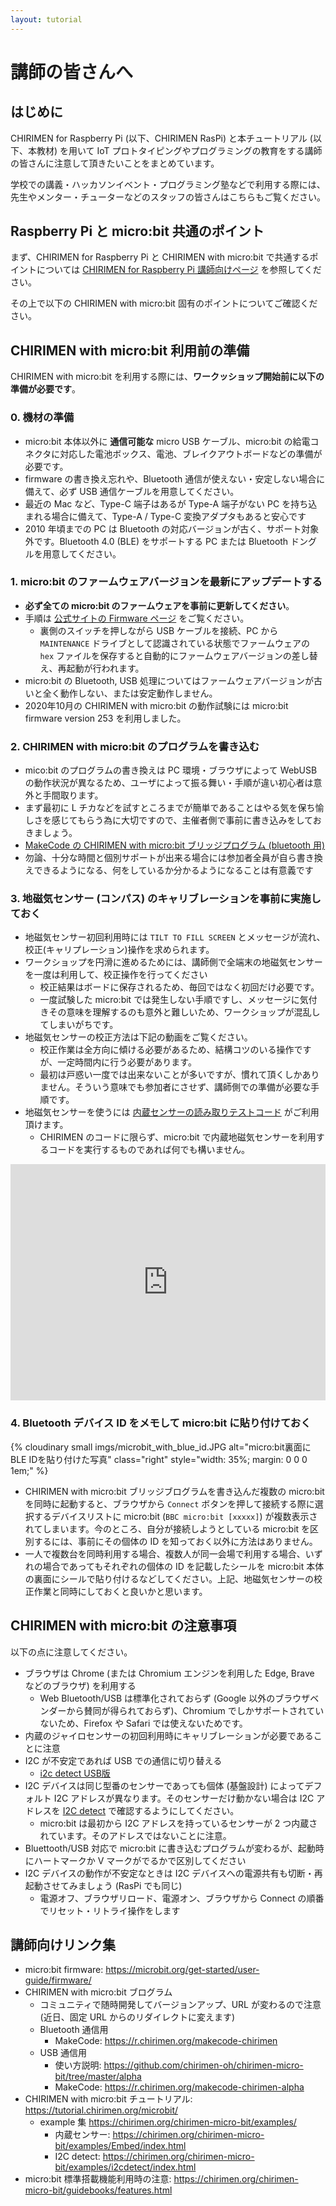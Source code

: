 ```yaml
---
layout: tutorial
---
```


# 講師の皆さんへ

## はじめに

CHIRIMEN for Raspberry Pi (以下、CHIRIMEN RasPi) と本チュートリアル (以下、本教材) を用いて IoT プロトタイピングやプログラミングの教育をする講師の皆さんに注意して頂きたいことをまとめています。

学校での講義・ハッカソンイベント・プログラミング塾などで利用する際には、先生やメンター・チューターなどのスタッフの皆さんはこちらもご覧ください。

## Raspberry Pi と micro:bit 共通のポイント

まず、CHIRIMEN for Raspberry Pi と CHIRIMEN with micro:bit で共通するポイントについては [CHIRIMEN for Raspberry Pi 講師向けページ](../raspi/teacher.md) を参照してください。

その上で以下の CHIRIMEN with micro:bit 固有のポイントについてご確認ください。

## CHIRIMEN with micro:bit 利用前の準備

CHIRIMEN with micro:bit を利用する際には、**ワークッショップ開始前に以下の準備が必要です**。

### 0. 機材の準備

- micro:bit 本体以外に **通信可能な** micro USB ケーブル、micro:bit の給電コネクタに対応した電池ボックス、電池、ブレイクアウトボードなどの準備が必要です。
- firmware の書き換え忘れや、Bluetooth 通信が使えない・安定しない場合に備えて、必ず USB 通信ケーブルを用意してください。
- 最近の Mac など、Type-C 端子はあるが Type-A 端子がない PC を持ち込まれる場合に備えて、Type-A / Type-C 変換アダプタもあると安心です
- 2010 年頃までの PC は Bluetooth の対応バージョンが古く、サポート対象外です。Bluetooth 4.0 (BLE) をサポートする PC または Bluetooth ドングルを用意してください。

### 1. micro:bit のファームウェアバージョンを最新にアップデートする

- **必ず全ての micro:bit のファームウェアを事前に更新してください**。
- 手順は [公式サイトの Firmware ページ](https://microbit.org/get-started/user-guide/firmware/) をご覧ください。
  - 裏側のスイッチを押しながら USB ケーブルを接続、PC から `MAINTENANCE` ドライブとして認識されている状態でファームウェアの `hex` ファイルを保存すると自動的にファームウェアバージョンの差し替え、再起動が行われます。
- micro:bit の Bluetooth, USB 処理についてはファームウェアバージョンが古いと全く動作しない、または安定動作しません。
- 2020年10月の CHIRIMEN with micro:bit の動作試験には micro:bit firmware version 253 を利用しました。

### 2. CHIRIMEN with micro:bit のプログラムを書き込む

- mico:bit のプログラムの書き換えは PC 環境・ブラウザによって WebUSB の動作状況が異なるため、ユーザによって振る舞い・手順が違い初心者は意外と手間取ります。
- まず最初に L チカなどを試すところまでが簡単であることはやる気を保ち愉しさを感じてもらう為に大切ですので、主催者側で事前に書き込みをしておきましょう。
- [MakeCode の CHIRIMEN with micro:bit ブリッジプログラム (bluetooth 用)](https://r.chirimen.org/makecode-chirimen)
- 勿論、十分な時間と個別サポートが出来る場合には参加者全員が自ら書き換えできるようになる、何をしているか分かるようになることは有意義です

### 3. 地磁気センサー (コンパス) のキャリブレーションを事前に実施しておく

- 地磁気センサー初回利用時には `TILT TO FILL SCREEN` とメッセージが流れ、校正(キャリプレーション)操作を求められます。
- ワークショップを円滑に進めるためには、講師側で全端末の地磁気センサーを一度は利用して、校正操作を行ってください
  - 校正結果はボードに保存されるため、毎回ではなく初回だけ必要です。
  - 一度試験した micro:bit では発生しない手順ですし、メッセージに気付きその意味を理解するのも意外と難しいため、ワークショップが混乱してしまいがちです。
- 地磁気センサーの校正方法は下記の動画をご覧ください。
  - 校正作業は全方向に傾ける必要があるため、結構コツのいる操作ですが、一定時間内に行う必要があります。
  - 最初は戸惑い一度では出来ないことが多いですが、慣れて頂くしかありません。そういう意味でも参加者にさせず、講師側での準備が必要な手順です。
- 地磁気センサーを使うには [内蔵センサーの読み取りテストコード](https://chirimen.org/chirimen-micro-bit/examples/Embed/index.html) がご利用頂けます。
  - CHIRIMEN のコードに限らず、micro:bit で内蔵地磁気センサーを利用するコードを実行するものであれば何でも構いません。

<div style="width:100%;height:0px;position:relative;padding-bottom:75.000%;"><iframe src="https://streamable.com/e/5c9ppl?loop=0" frameborder="0" width="100%" height="100%" allowfullscreen="" style="width:100%;height:100%;position:absolute;left:0px;top:0px;overflow:hidden;" loading="lazy"></iframe></div>

### 4. Bluetooth デバイス ID をメモして micro:bit に貼り付けておく

{% cloudinary small imgs/microbit_with_blue_id.JPG alt="micro:bit裏面にBLE IDを貼り付けた写真" class="right" style="width: 35%; margin: 0 0 0 1em;" %}

- CHIRIMEN with micro:bit ブリッジブログラムを書き込んだ複数の micro:bit を同時に起動すると、ブラウザから `Connect` ボタンを押して接続する際に選択するデバイスリストに micro:bit (`BBC micro:bit [xxxxx]`) が複数表示されてしまいます。今のところ、自分が接続しようとしている micro:bit を区別するには、事前にその個体の ID を知っておく以外に方法はありません。
- 一人で複数台を同時利用する場合、複数人が同一会場で利用する場合、いずれの場合であってもそれぞれの個体の ID を記載したシールを micro:bit 本体の裏面にシールで貼り付けるなどしてください。上記、地磁気センサーの校正作業と同時にしておくと良いかと思います。

## CHIRIMEN with micro:bit の注意事項

以下の点に注意してください。

- ブラウザは Chrome (または Chromium エンジンを利用した Edge, Brave などのブラウザ) を利用する
  - Web Bluetooth/USB は標準化されておらず (Google 以外のブラウザベンダーから賛同が得られておらず)、Chromium でしかサポートされていないため、Firefox や Safari では使えないためです。
- 内蔵のジャイロセンサーの初回利用時にキャリブレーションが必要であることに注意
- I2C が不安定であれば USB での通信に切り替える
  - [i2c detect USB版](https://chirimen.org/chirimen-micro-bit/alpha/i2cdetect_usb/index.html)
- I2C デバイスは同じ型番のセンサーであっても個体 (基盤設計) によってデフォルト I2C アドレスが異なります。そのセンサーだけ動かない場合は I2C アドレスを [I2C detect](https://chirimen.org/chirimen-micro-bit/examples/i2cdetect/index.html) で確認するようにしてください。
  - micro:bit は最初から I2C アドレスを持っているセンサーが 2 つ内蔵されています。そのアドレスではないことに注意。
- Bluettooth/USB 対応で micro:bit に書き込むプログラムが変わるが、起動時にハートマークか V マークがでるかで区別してください
- I2C デバイスの動作が不安定なときは I2C デバイスへの電源共有も切断・再起動させてみましょう (RasPi でも同じ)
  - 電源オフ、ブラウザリロード、電源オン、ブラウザから Connect の順番でリセット・リトライ操作をします

## 講師向けリンク集

- micro:bit firmware: https://microbit.org/get-started/user-guide/firmware/
- CHIRIMEN with micro:bit ブログラム
  - コミュニティで随時開発してバージョンアップ、URL が変わるので注意 (近日、固定 URL からのリダイレクトに変えます)
  - Bluetooth 通信用
    - MakeCode: https://r.chirimen.org/makecode-chirimen
  - USB 通信用
    - 使い方説明: https://github.com/chirimen-oh/chirimen-micro-bit/tree/master/alpha
    - MakeCode: https://r.chirimen.org/makecode-chirimen-alpha
- CHIRIMEN with micro:bit チュートリアル: https://tutorial.chirimen.org/microbit/
  - example 集 https://chirimen.org/chirimen-micro-bit/examples/
    - 内蔵センサー: https://chirimen.org/chirimen-micro-bit/examples/Embed/index.html
    - I2C detect: https://chirimen.org/chirimen-micro-bit/examples/i2cdetect/index.html
- micro:bit 標準搭載機能利用時の注意: https://chirimen.org/chirimen-micro-bit/guidebooks/features.html

